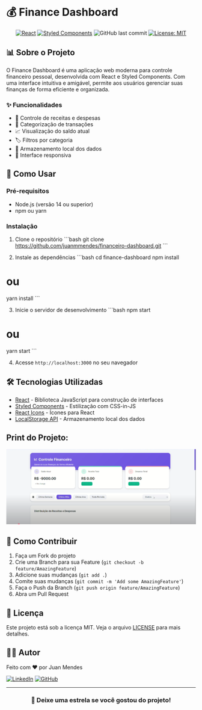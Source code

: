 # 💰 Finance Dashboard

<div align="center">



[![React](https://img.shields.io/badge/React-20232A?style=for-the-badge&logo=react&logoColor=61DAFB)](https://reactjs.org/)
[![Styled Components](https://img.shields.io/badge/styled--components-DB7093?style=for-the-badge&logo=styled-components&logoColor=white)](https://styled-components.com/)
![GitHub last commit](https://img.shields.io/github/last-commit/juanmmendes/financeiro-dashboard?style=for-the-badge)
[![License: MIT](https://img.shields.io/badge/License-MIT-yellow.svg?style=for-the-badge)](https://opensource.org/licenses/MIT)

</div>

## 📊 Sobre o Projeto

O Finance Dashboard é uma aplicação web moderna para controle financeiro pessoal, desenvolvida com React e Styled Components. Com uma interface intuitiva e amigável, permite aos usuários gerenciar suas finanças de forma eficiente e organizada.

### ✨ Funcionalidades

- 💸 Controle de receitas e despesas
- 📁 Categorização de transações
- 📈 Visualização do saldo atual
- 🏷️ Filtros por categoria
- 💾 Armazenamento local dos dados
- 📱 Interface responsiva

## 🚀 Como Usar

### Pré-requisitos

- Node.js (versão 14 ou superior)
- npm ou yarn

### Instalação

1. Clone o repositório
\```bash
git clone https://github.com/juanmmendes/financeiro-dashboard.git
\```

2. Instale as dependências
\```bash
cd finance-dashboard
npm install
# ou
yarn install
\```

3. Inicie o servidor de desenvolvimento
\```bash
npm start
# ou
yarn start
\```

4. Acesse `http://localhost:3000` no seu navegador

## 🛠️ Tecnologias Utilizadas

- [React](https://reactjs.org/) - Biblioteca JavaScript para construção de interfaces
- [Styled Components](https://styled-components.com/) - Estilização com CSS-in-JS
- [React Icons](https://react-icons.github.io/react-icons/) - Ícones para React
- [LocalStorage API](https://developer.mozilla.org/pt-BR/docs/Web/API/Window/localStorage) - Armazenamento local dos dados

##  Print do Projeto:
![Exemplo1](Dashboard.png)
## 🤝 Como Contribuir

1. Faça um Fork do projeto
2. Crie uma Branch para sua Feature (`git checkout -b feature/AmazingFeature`)
3. Adicione suas mudanças (`git add .`)
4. Comite suas mudanças (`git commit -m 'Add some AmazingFeature'`)
5. Faça o Push da Branch (`git push origin feature/AmazingFeature`)
6. Abra um Pull Request

## 📝 Licença

Este projeto está sob a licença MIT. Veja o arquivo [LICENSE](LICENSE) para mais detalhes.

## 👨‍💻 Autor

Feito com ❤️ por Juan Mendes

[![LinkedIn](https://img.shields.io/badge/LinkedIn-0077B5?style=for-the-badge&logo=linkedin&logoColor=white)](https://linkedin.com/in/juan-mendes-20445596)
[![GitHub](https://img.shields.io/badge/GitHub-100000?style=for-the-badge&logo=github&logoColor=white)](https://github.com/juanmmendes)

---

<div align="center">
  
### 🌟 Deixe uma estrela se você gostou do projeto!

</div>
